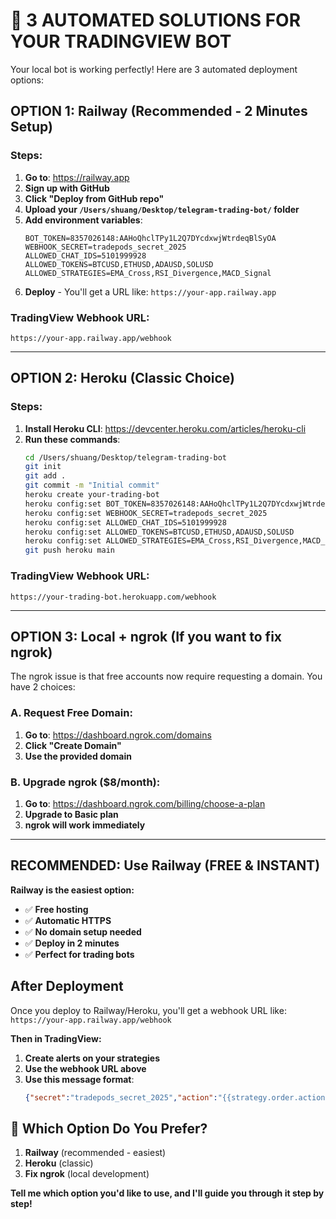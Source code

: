 # 🚀 **3 AUTOMATED SOLUTIONS FOR YOUR TRADINGVIEW BOT**

Your local bot is working perfectly! Here are 3 automated deployment options:

## **OPTION 1: Railway (Recommended - 2 Minutes Setup)**

### Steps:
1. **Go to**: https://railway.app
2. **Sign up with GitHub**
3. **Click "Deploy from GitHub repo"**
4. **Upload your `/Users/shuang/Desktop/telegram-trading-bot/` folder**
5. **Add environment variables**:
   ```
   BOT_TOKEN=8357026148:AAHoQhclTPy1L2Q7DYcdxwjWtrdeqBlSyOA
   WEBHOOK_SECRET=tradepods_secret_2025
   ALLOWED_CHAT_IDS=5101999928
   ALLOWED_TOKENS=BTCUSD,ETHUSD,ADAUSD,SOLUSD
   ALLOWED_STRATEGIES=EMA_Cross,RSI_Divergence,MACD_Signal
   ```
6. **Deploy** - You'll get a URL like: `https://your-app.railway.app`

### TradingView Webhook URL:
`https://your-app.railway.app/webhook`

---

## **OPTION 2: Heroku (Classic Choice)**

### Steps:
1. **Install Heroku CLI**: https://devcenter.heroku.com/articles/heroku-cli
2. **Run these commands**:
   ```bash
   cd /Users/shuang/Desktop/telegram-trading-bot
   git init
   git add .
   git commit -m "Initial commit"
   heroku create your-trading-bot
   heroku config:set BOT_TOKEN=8357026148:AAHoQhclTPy1L2Q7DYcdxwjWtrdeqBlSyOA
   heroku config:set WEBHOOK_SECRET=tradepods_secret_2025
   heroku config:set ALLOWED_CHAT_IDS=5101999928
   heroku config:set ALLOWED_TOKENS=BTCUSD,ETHUSD,ADAUSD,SOLUSD
   heroku config:set ALLOWED_STRATEGIES=EMA_Cross,RSI_Divergence,MACD_Signal
   git push heroku main
   ```

### TradingView Webhook URL:
`https://your-trading-bot.herokuapp.com/webhook`

---

## **OPTION 3: Local + ngrok (If you want to fix ngrok)**

The ngrok issue is that free accounts now require requesting a domain. You have 2 choices:

### A. Request Free Domain:
1. **Go to**: https://dashboard.ngrok.com/domains
2. **Click "Create Domain"**
3. **Use the provided domain**

### B. Upgrade ngrok ($8/month):
1. **Go to**: https://dashboard.ngrok.com/billing/choose-a-plan
2. **Upgrade to Basic plan**
3. **ngrok will work immediately**

---

## **RECOMMENDED: Use Railway (FREE & INSTANT)**

**Railway is the easiest option:**
- ✅ **Free hosting**
- ✅ **Automatic HTTPS**
- ✅ **No domain setup needed**
- ✅ **Deploy in 2 minutes**
- ✅ **Perfect for trading bots**

## **After Deployment**

Once you deploy to Railway/Heroku, you'll get a webhook URL like:
`https://your-app.railway.app/webhook`

**Then in TradingView:**
1. **Create alerts on your strategies**
2. **Use the webhook URL above**
3. **Use this message format**:
   ```json
   {"secret":"tradepods_secret_2025","action":"{{strategy.order.action}}","symbol":"{{ticker}}","price":"{{close}}","strategy":"Your Strategy Name","exchange":"{{exchange}}","message":"{{strategy.order.comment}}","timestamp":"{{time}}"}
   ```

## **🎯 Which Option Do You Prefer?**

1. **Railway** (recommended - easiest)
2. **Heroku** (classic)
3. **Fix ngrok** (local development)

**Tell me which option you'd like to use, and I'll guide you through it step by step!**